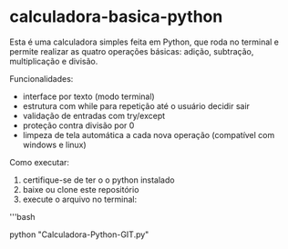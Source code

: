 # calculadora-basica-python
Esta é uma calculadora simples feita em Python, que roda no terminal e permite realizar as quatro operações básicas: adição, subtração, multiplicação e divisão.

Funcionalidades:
- interface por texto (modo terminal)
- estrutura com while para repetição até o usuário decidir sair
- validação de entradas com try/except
- proteção contra divisão por 0
- limpeza de tela automática a cada nova operação (compatível com windows e linux)

Como executar:
1. certifique-se de ter o o python instalado
2. baixe ou clone este repositório
3. execute o arquivo no terminal:

'''bash

python "Calculadora-Python-GIT.py"
